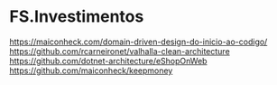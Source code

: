# FS.Investimentos

https://maiconheck.com/domain-driven-design-do-inicio-ao-codigo/
https://github.com/rcarneironet/valhalla-clean-architecture
https://github.com/dotnet-architecture/eShopOnWeb
https://github.com/maiconheck/keepmoney

